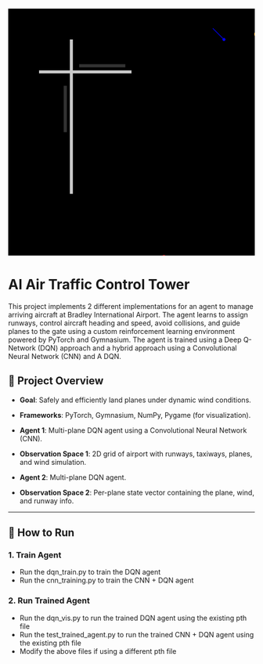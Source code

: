![Airport Simulation](airport_simulation4.gif)

# AI Air Traffic Control Tower
This project implements 2 different implementations for an agent to manage arriving aircraft at Bradley International Airport. The agent learns to assign runways, control aircraft heading and speed, avoid collisions, and guide planes to the gate using a custom reinforcement learning environment powered by PyTorch and Gymnasium.
The agent is trained using a Deep Q-Network (DQN) approach and a hybrid approach using a Convolutional Neural Network (CNN) and A DQN.

## 🧠 Project Overview

- **Goal**: Safely and efficiently land planes under dynamic wind conditions.
- **Frameworks**: PyTorch, Gymnasium, NumPy, Pygame (for visualization).

- **Agent 1**: Multi-plane DQN agent using a Convolutional Neural Network (CNN).
- **Observation Space 1**: 2D grid of airport with runways, taxiways, planes, and wind simulation.

- **Agent 2**: Multi-plane DQN agent.
- **Observation Space 2**: Per-plane state vector containing the plane, wind, and runway info.

---

## 🧪 How to Run

### 1. Train Agent
- Run the dqn_train.py to train the DQN agent
- Run the cnn_training.py to train the CNN + DQN agent

### 2. Run Trained Agent
- Run the dqn_vis.py to run the trained DQN agent using the existing pth file
- Run the test_trained_agent.py to run the trained CNN + DQN agent using the existing pth file
- Modify the above files if using a different pth file
